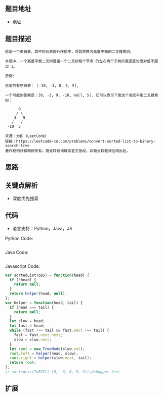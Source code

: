 ## 题目地址

- [地址](https://leetcode-cn.com/problems/convert-sorted-list-to-binary-search-tree/)

## 题目描述

```
给定一个单链表，其中的元素按升序排序，将其转换为高度平衡的二叉搜索树。

本题中，一个高度平衡二叉树是指一个二叉树每个节点 的左右两个子树的高度差的绝对值不超过 1。

示例:

给定的有序链表： [-10, -3, 0, 5, 9],

一个可能的答案是：[0, -3, 9, -10, null, 5], 它可以表示下面这个高度平衡二叉搜索树：

      0
     / \
   -3   9
   /   /
 -10  5

来源：力扣（LeetCode）
链接：https://leetcode-cn.com/problems/convert-sorted-list-to-binary-search-tree
著作权归领扣网络所有。商业转载请联系官方授权，非商业转载请注明出处。
```

## 思路

## 关键点解析

- 深度优先搜索

## 代码

- 语言支持：Python，Java，JS

Python Code:

```python

```

Java Code:

```java

```

Javascript Code:

```js
var sortedListToBST = function(head) {
  if (!head) {
    return null;
  }
  return helper(head, null);
};
var helper = function(head, tail) {
  if (head === tail) {
    return null;
  }
  let slow = head;
  let fast = head;
  while (fast !== tail && fast.next !== tail) {
    fast = fast.next.next;
    slow = slow.next;
  }
  let root = new TreeNode(slow.val);
  root.left = helper(head, slow);
  root.right = helper(slow.next, tail);
  return root;
};
// sortedListToBST([-10, -3, 0, 5, 9]);debugger test
```

## 扩展
